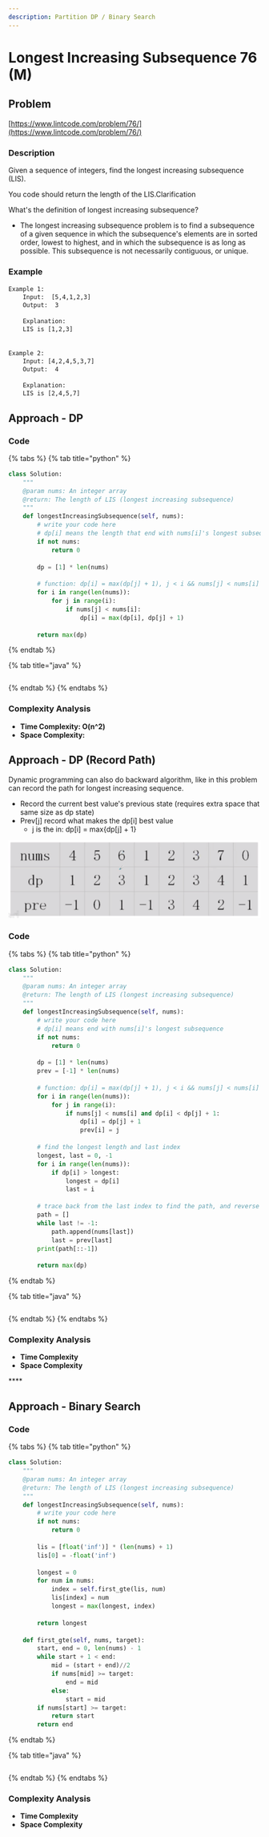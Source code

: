 ```yaml
---
description: Partition DP / Binary Search
---
```


# Longest Increasing Subsequence 76 \(M\)

## Problem

[https://www.lintcode.com/problem/76/](https://www.lintcode.com/problem/76/)

### Description

Given a sequence of integers, find the longest increasing subsequence \(LIS\).

You code should return the length of the LIS.Clarification

What's the definition of longest increasing subsequence?

* The longest increasing subsequence problem is to find a subsequence of a given sequence in which the subsequence's elements are in sorted order, lowest to highest, and in which the subsequence is as long as possible. This subsequence is not necessarily contiguous, or unique.

### Example

```text
Example 1:
	Input:  [5,4,1,2,3]
	Output:  3
	
	Explanation:
	LIS is [1,2,3]


Example 2:
	Input: [4,2,4,5,3,7]
	Output:  4
	
	Explanation: 
	LIS is [2,4,5,7]
```

## Approach - DP

### Code

{% tabs %}
{% tab title="python" %}
```python
class Solution:
    """
    @param nums: An integer array
    @return: The length of LIS (longest increasing subsequence)
    """
    def longestIncreasingSubsequence(self, nums):
        # write your code here
        # dp[i] means the length that end with nums[i]'s longest subsequence
        if not nums:
            return 0
        
        dp = [1] * len(nums)
        
        # function: dp[i] = max(dp[j] + 1), j < i && nums[j] < nums[i]
        for i in range(len(nums)):
            for j in range(i):
                if nums[j] < nums[i]:
                    dp[i] = max(dp[i], dp[j] + 1)
        
        return max(dp)

```
{% endtab %}

{% tab title="java" %}
```

```
{% endtab %}
{% endtabs %}

### Complexity Analysis

* **Time Complexity: O\(n^2\)**
* **Space Complexity:**

## Approach - DP \(Record Path\)

Dynamic programming can also do backward algorithm, like in this problem can record the path for longest increasing sequence.‌

* Record the current best value's previous state \(requires extra space that same size as dp state\)
* Prev\[j\] record what makes the dp\[i\] best value
  * j is the in: dp\[i\] = max{dp\[j\] + 1}

![](../../../.gitbook/assets/capture%20%282%29.png)

### Code

{% tabs %}
{% tab title="python" %}
```python
class Solution:
    """
    @param nums: An integer array
    @return: The length of LIS (longest increasing subsequence)
    """
    def longestIncreasingSubsequence(self, nums):
        # write your code here
        # dp[i] means end with nums[i]'s longest subsequence
        if not nums:
            return 0
        
        dp = [1] * len(nums)
        prev = [-1] * len(nums)
        
        # function: dp[i] = max(dp[j] + 1), j < i && nums[j] < nums[i]
        for i in range(len(nums)):
            for j in range(i):
                if nums[j] < nums[i] and dp[i] < dp[j] + 1:
                    dp[i] = dp[j] + 1
                    prev[i] = j
        
        # find the longest length and last index
        longest, last = 0, -1
        for i in range(len(nums)):
            if dp[i] > longest:
                longest = dp[i]
                last = i
        
        # trace back from the last index to find the path, and reverse it
        path = []
        while last != -1:
            path.append(nums[last])
            last = prev[last]
        print(path[::-1])

        return max(dp)
```
{% endtab %}

{% tab title="java" %}
```

```
{% endtab %}
{% endtabs %}

### Complexity Analysis

* **Time Complexity**
* **Space Complexity**

\*\*\*\*

## Approach - Binary Search

### Code

{% tabs %}
{% tab title="python" %}
```python
class Solution:
    """
    @param nums: An integer array
    @return: The length of LIS (longest increasing subsequence)
    """
    def longestIncreasingSubsequence(self, nums):
        # write your code here
        if not nums:
            return 0

        lis = [float('inf')] * (len(nums) + 1)
        lis[0] = -float('inf') 

        longest = 0
        for num in nums:
            index = self.first_gte(lis, num)
            lis[index] = num
            longest = max(longest, index)
        
        return longest

    def first_gte(self, nums, target):
        start, end = 0, len(nums) - 1
        while start + 1 < end:
            mid = (start + end)//2
            if nums[mid] >= target:
                end = mid
            else:
                start = mid
        if nums[start] >= target:
            return start
        return end
```
{% endtab %}

{% tab title="java" %}
```

```
{% endtab %}
{% endtabs %}

### Complexity Analysis

* **Time Complexity**
* **Space Complexity**

